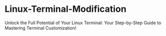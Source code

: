 # Linux-Terminal-Modification
Unlock the Full Potential of Your Linux Terminal: Your Step-by-Step Guide to Mastering Terminal Customization!
